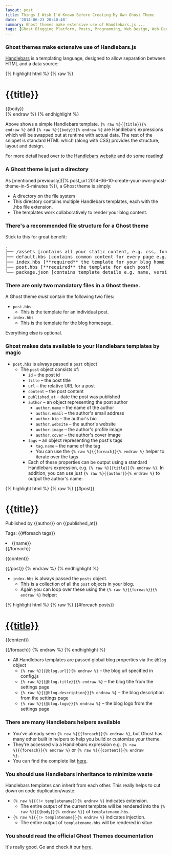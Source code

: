 ```yaml
---
layout: post
title: Things I Wish I'd Known Before Creating My Own Ghost Theme
date: '2014-06-23 20:40:48'
summary: Ghost themes make extensive use of Handlebars.js ... 
tags: [Ghost Blogging Platform, Posts, Programming, Web Design, Web Development]
---
```


### Ghost themes make extensive use of Handlebars.js

[Handlebars](http://handlebarsjs.com/) is a templating language, designed to allow separation between HTML and a data source:

{% highlight html %}
{% raw %}
<div class="entry">
  <h1>{{title}}</h1>
  <div class="body">
    {{body}}
  </div>
</div>
{% endraw %}
{% endhighlight %}	

Above shows a simple Handlebars template. <code>{% raw %}{{title}}{% endraw %}</code> and <code>{% raw %}{{body}}{% endraw %}</code> are Handlebars expressions which will be swapped out at runtime with actual data. The rest of the snippet is standard HTML which (along with CSS) provides the structure, layout and design.

For more detail head over to the [Handlebars website](http://handlebarsjs.com/) and do some reading!

### A Ghost theme is just a directory

As [mentioned previously]({% post_url 2014-06-10-create-your-own-ghost-theme-in-5-minutes %}), a Ghost theme is simply:

* A directory on the file system
* This directory contains multiple Handlebars templates, each with the .hbs file extension.
* The templates work collaboratively to render your blog content.

### There's a recommended file structure for a Ghost theme

Stick to this for great benefit:

<pre>
.
├── /assets [contains all your static content, e.g. css, fonts, images, javascript]
├── default.hbs [contains common content for every page e.g. header, footer etc]
├── index.hbs [**required** the template for your blog home page]
├── post.hbs [**required** the template for each post]
└── package.json [contains template details e.g. name, version, description]
</pre>

### There are only two mandatory files in a Ghost theme.

A Ghost theme <em>must</em> contain the following two files:

* <code>post.hbs</code>
	* This is the template for an individual post.
* <code>index.hbs</code>
	* This is the template for the blog homepage.

Everything else is optional.

### Ghost makes data available to your Handlebars templates by magic

* <code>post.hbs</code> is always passed a <code>post</code> object
	* The <code>post</code> object consists of:
		* <code>id</code> – the post id
		* <code>title</code> – the post title
		* <code>url</code> – the relative URL for a post
		* <code>content</code> – the post content
		* <code>published_at</code> – date the post was published
		* <code>author</code> – an object representing the post author
		    * <code>author.name</code> – the name of the author
			* <code>author.email</code> – the author's email address
			* <code>author.bio</code> – the author's bio
			* <code>author.website</code> – the author's website
			* <code>author.image</code> – the author's profile image
			* <code>author.cover</code> – the author's cover image
		* <code>tags</code> – an object representing the post's tags
            * <code>tag.name</code> – the name of the tag
            * You can use the <code>{% raw %}{{foreach}}{% endraw %}</code> helper to iterate over the tags
		* Each of these properties can be output using a standard Handlebars expression, e.g. <code>{% raw %}{{title}}{% endraw %}</code>. In addition, you can use just <code>{% raw %}{{author}}{% endraw %}</code> to output the author's name:

		
{% highlight html %}
{% raw %}
{{#post}}
<h1 class="post-title">{{title}}</h1>
<p>Published by {{author}} on {{published_at}}</p>
<p>Tags:
    {{#foreach tags}}
        <li>{{name}}</li>
    {{/foreach}}
</p>
<p>{{content}}</p>
{{/post}}
{% endraw %}
{% endhighlight %}
        
* <code>index.hbs</code> is always passed the <code>posts</code> object.
	* This is a collection of all the <code>post</code> objects in your blog.
    * Again you can loop over these using the <code>{% raw %}{{foreach}}{% endraw %}</code> helper:
    
{% highlight html %}
{% raw %}
{{#foreach posts}}
  <h1 class="post-title"><a href="{{url}}">{{title}}</a></h1>
  <p>{{content}}</p>
{{/foreach}}
{% endraw %}
{% endhighlight %}

* All Handlebars templates are passed global blog properties via the <code>@blog</code> object
	* <code>{% raw %}{{@blog.url}}{% endraw %}</code> – the blog url specified in config.js
	* <code>{% raw %}{{@blog.title}}{% endraw %}</code> – the blog title from the settings page
	* <code>{% raw %}{{@blog.description}}{% endraw %}</code> – the blog description from the settings page
	* <code>{% raw %}{{@blog.logo}}{% endraw %}</code> – the blog logo from the settings page
 
    
### There are many Handlebars helpers available

* You've already seen <code>{% raw %}{{foreach}}{% endraw %}</code>, but Ghost has many other built in helpers to help you build or customize your theme.
* They're accessed via a Handlebars expression e.g. <code>{% raw %}{{foreach}}{% endraw %}</code> or <code>{% raw %}{{content}}{% endraw %}</code>.
* You can find the complete list [here](http://docs.ghost.org/themes/#helpers).

### You should use Handlebars inheritance to minimize waste

Handlebars templates can inherit from each other. This really helps to cut down on code duplication/waste:

* <code>{% raw %}{{!< templatename}}{% endraw %}</code> indicates extension.
	* The entire output of the current template will be rendered into the <code>{% raw %}{{{body}}{% endraw %}}</code> of <code>templatename.hbs</code>.
* <code>{% raw %}{{!> templatename}}{% endraw %}</code> indicates injection.
	* The entire output of <code>templatename.hbs</code> will be rendered in situe.

### You should read the official Ghost Themes documentation

It's really good. Go and check it our [here](http://docs.ghost.org/themes/).
